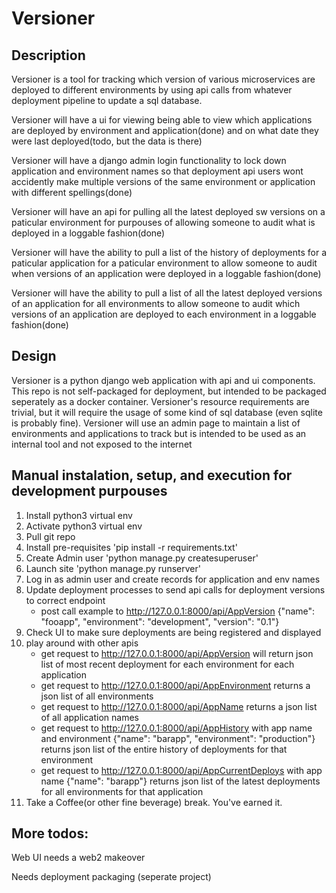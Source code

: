 # Versioner

## Description

Versioner is a tool for tracking which version of various microservices are deployed to different environments by using api calls from whatever deployment pipeline to update a sql database.

Versioner will have a ui for viewing being able to view which applications are deployed by environment and application(done) and on what date they were last deployed(todo, but the data is there)

Versioner will have a django admin login functionality to lock down application and environment names so that deployment api users wont accidently make multiple versions of the same environment or application with different spellings(done)

Versioner will have an api for pulling all the latest deployed sw versions on a paticular environment for purpouses of allowing someone to audit what is deployed in a loggable fashion(done)

Versioner will have the ability to pull a list of the history of deployments for a paticular application for a paticular environment to allow someone to audit when versions of an application were deployed in a loggable fashion(done)

Versioner will have the ability to pull a list of all the latest deployed versions of an application for all environments to allow someone to audit which versions of an application are deployed to each environment in a loggable fashion(done)

## Design

Versioner is a python django web application with api and ui components. This repo is not self-packaged for deployment, but intended to be packaged seperately as a docker container. Versioner's resource requirements are trivial, but it will require the usage of some kind of sql database (even sqlite is probably fine). Versioner will use an admin page to maintain a list of environments and applications to track but is intended to be used as an internal tool and not exposed to the internet

## Manual instalation, setup, and execution for development purpouses

1. Install python3 virtual env
2. Activate python3 virtual env
3. Pull git repo
4. Install pre-requisites 'pip install -r requirements.txt'
5. Create Admin user 'python manage.py createsuperuser'
6. Launch site 'python manage.py runserver'
7. Log in as admin user and create records for application and env names
8. Update deployment processes to send api calls for deployment versions to correct endpoint
    * post call example to http://127.0.0.1:8000/api/AppVersion {"name": "fooapp", "environment": "development", "version": "0.1"}
9. Check UI to make sure deployments are being registered and displayed
10. play around with other apis
    * get request to http://127.0.0.1:8000/api/AppVersion will return json list of most recent deployment for each environment for each application
    * get request to http://127.0.0.1:8000/api/AppEnvironment returns a json list of all environments
    * get request to http://127.0.0.1:8000/api/AppName returns a json list of all application names
    * get request to http://127.0.0.1:8000/api/AppHistory with app name and environment {"name": "barapp", "environment": "production"} returns json list of the entire history of deployments for that environment
    * get request to http://127.0.0.1:8000/api/AppCurrentDeploys with app name {"name": "barapp"} returns json list of the latest deployments for all environments for that application
11. Take a Coffee(or other fine beverage) break. You've earned it.

## More todos:

Web UI needs a web2 makeover

Needs deployment packaging (seperate project)
